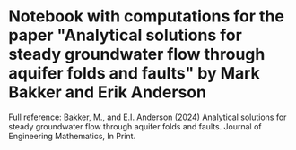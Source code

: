 # Notebook with computations for the paper "Analytical solutions for steady groundwater flow through aquifer folds and faults" by Mark Bakker and Erik Anderson

Full reference: Bakker, M., and E.I. Anderson (2024) Analytical solutions for steady groundwater flow through aquifer folds and faults. Journal of Engineering Mathematics, In Print.
